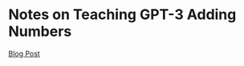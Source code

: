 # Notes on Teaching GPT-3 Adding Numbers

[Blog Post](https://lingo.csail.mit.edu/blog/arithmetic_gpt3/index.html)